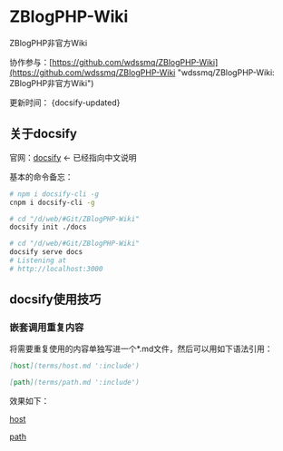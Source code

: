 # ZBlogPHP-Wiki

ZBlogPHP非官方Wiki

协作参与：[https://github.com/wdssmq/ZBlogPHP-Wiki](https://github.com/wdssmq/ZBlogPHP-Wiki "wdssmq/ZBlogPHP-Wiki: ZBlogPHP非官方Wiki")

更新时间： {docsify-updated}

## 关于docsify

官网：[docsify](https://docsify.js.org/#/zh-cn/ "docsify") ← 已经指向中文说明

基本的命令备忘：

```bash
# npm i docsify-cli -g
cnpm i docsify-cli -g

# cd "/d/web/#Git/ZBlogPHP-Wiki"
docsify init ./docs

# cd "/d/web/#Git/ZBlogPHP-Wiki"
docsify serve docs
# Listening at
# http://localhost:3000

```

## docsify使用技巧

### 嵌套调用重复内容

将需要重复使用的内容单独写进一个*.md文件，然后可以用如下语法引用：

```md
[host](terms/host.md ':include')

[path](terms/path.md ':include')
```

效果如下：

[host](terms/host.md ':include')

[path](terms/path.md ':include')


